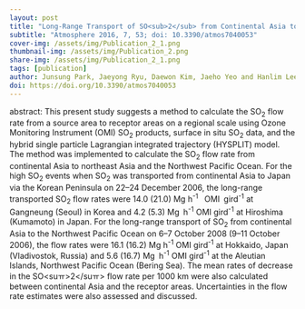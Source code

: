 ```yaml
---
layout: post
title: "Long-Range Transport of SO<sub>2</sub> from Continental Asia to Northeast Asia and the Northwest Pacific Ocean: Flow Rate Estimation Using OMI Data, Surface in Situ Data, and the HYSPLIT Model"
subtitle: "Atmosphere 2016, 7, 53; doi: 10.3390/atmos7040053"
cover-img: /assets/img/Publication_2_1.png
thumbnail-img: /assets/img/Publication_2.png
share-img: /assets/img/Publication_2_1.png
tags: [publication]
author: Junsung Park, Jaeyong Ryu, Daewon Kim, Jaeho Yeo and Hanlim Lee
doi: https://doi.org/10.3390/atmos7040053
---
```


abstract: This present study suggests a method to calculate the SO<sub>2</sub> flow rate from a source area to receptor areas on a regional scale using Ozone Monitoring Instrument (OMI) SO<sub>2</sub> products, surface in situ SO<sub>2</sub> data, and the hybrid single particle Lagrangian integrated trajectory (HYSPLIT) model. The method was implemented to calculate the SO<sub>2</sub> flow rate from continental Asia to northeast Asia and the Northwest Pacific Ocean. For the high SO<sub>2</sub> events when SO<sub>2</sub> was transported from continental Asia to Japan via the Korean Peninsula on 22–24 December 2006, the long-range transported SO<sub>2</sub> flow rates were 14.0 (21.0) Mg h<sup>-1</sup>  OMI gird<sup>-1</sup> at Gangneung (Seoul) in Korea and 4.2 (5.3) Mg h<sup>-1</sup> OMI gird<sup>-1</sup> at Hiroshima (Kumamoto) in Japan. For the long-range transport of SO<sub>2</sub> from continental Asia to the Northwest Pacific Ocean on 6–7 October 2008 (9–11 October 2006), the flow rates were 16.1 (16.2) Mg h<sup>-1</sup> OMI gird<sup>-1</sup> at Hokkaido, Japan (Vladivostok, Russia) and 5.6 (16.7) Mg h<sup>-1</sup> OMI gird<sup>-1</sup> at the Aleutian Islands, Northwest Pacific Ocean (Bering Sea). The mean rates of decrease in the SO<suㅠ>2</suㅠ> flow rate per 1000 km were also calculated between continental Asia and the receptor areas. Uncertainties in the flow rate estimates were also assessed and discussed.
